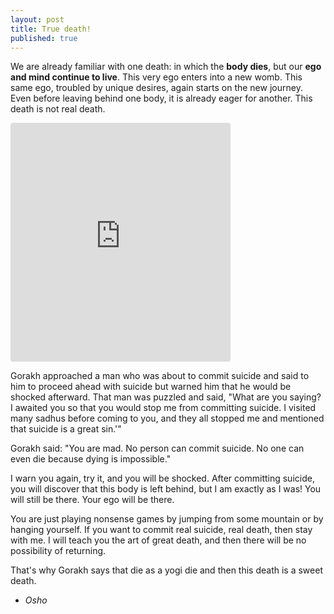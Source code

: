 ```yaml
---
layout: post
title: True death!
published: true
---
```


We are already familiar with one death: in which the **body dies**, but our **ego and mind continue to live**. This very ego enters into a new womb. This same ego, troubled by unique desires, again starts on the new journey. Even before leaving behind one body, it is already eager for another. This death is not real death.

<iframe id="instagram-embed-0" class="instagram-media instagram-media-rendered" style="background: white; max-width: 350px; width: calc(100% - 2px); border-radius: 3px; border: 1px solid #dbdbdb; box-shadow: none; display: block; margin: 0px 0px 12px; min-width: 350px; padding: 0px;" src="https://www.instagram.com/p/BTqbSy9hYXO/embed?utm_source=ig_embedembed/captioned/" scrolling="no" data-instgrm-payload-id="instagram-media-payload-0" height="380" frameborder="0"><span data-mce-type="bookmark" style="display: inline-block; width: 0px; overflow: hidden; line-height: 0;" class="mce_SELRES_start"></span><span data-mce-type="bookmark" style="display: inline-block; width: 0px; overflow: hidden; line-height: 0;" class="mce_SELRES_start"></span><span data-mce-type="bookmark" style="display: inline-block; width: 0px; overflow: hidden; line-height: 0;" class="mce_SELRES_start"></span></iframe>

Gorakh approached a man who was about to commit suicide and said to him to proceed ahead with suicide but warned him that he would be shocked afterward. 
That man was puzzled and said, "What are you saying? I awaited you so that you would stop me from committing suicide. I visited many sadhus before coming to you, and they all stopped me and mentioned that suicide is a great sin.'"

Gorakh said: "You are mad.  No person can commit suicide. No one can even die because dying is impossible."

I warn you again, try it, and you will be shocked. After committing suicide, you will discover that this body is left behind, but I am exactly as I was! 
You will still be there. Your ego will be there. 

You are just playing nonsense games by jumping from some mountain or by hanging yourself. If you want to commit real suicide, real death, then stay with me. I will teach you the art of great death, and then there will be no possibility of returning. 

That's why Gorakh says that die as a yogi die and then this death is a sweet death. 
- _Osho_




